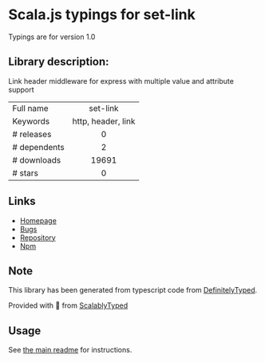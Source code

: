 
# Scala.js typings for set-link

Typings are for version 1.0

## Library description:
Link header middleware for express with multiple value and attribute support

|                    |                 |
| ------------------ | :-------------: |
| Full name          | set-link |
| Keywords           | http, header, link |
| # releases         | 0 |
| # dependents       | 2 |
| # downloads        | 19691 |
| # stars            | 0 |

## Links
- [Homepage](https://github.com/bergos/set-link)
- [Bugs](https://github.com/bergos/set-link/issues)
- [Repository](https://github.com/bergos/set-link)
- [Npm](https://www.npmjs.com/package/set-link)
    


## Note
This library has been generated from typescript code from [DefinitelyTyped](https://definitelytyped.org).

Provided with :purple_heart: from [ScalablyTyped](https://github.com/oyvindberg/ScalablyTyped)

## Usage
See [the main readme](../../readme.md) for instructions.


